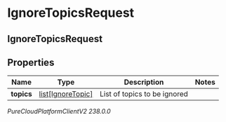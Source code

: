 # IgnoreTopicsRequest

## IgnoreTopicsRequest

## Properties

|Name | Type | Description | Notes|
|------------ | ------------- | ------------- | -------------|
| **topics** | [list[IgnoreTopic]](IgnoreTopic) | List of topics to be ignored | |



_PureCloudPlatformClientV2 238.0.0_
